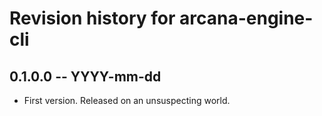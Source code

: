 # Revision history for arcana-engine-cli

## 0.1.0.0 -- YYYY-mm-dd

* First version. Released on an unsuspecting world.
